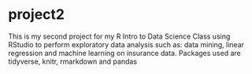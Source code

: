 # project2
This is my second project for my R Intro to Data Science Class using RStudio to perform exploratory data analysis such as: data mining, linear regression and machine learning on insurance data. Packages used are tidyverse, knitr, rmarkdown and pandas
